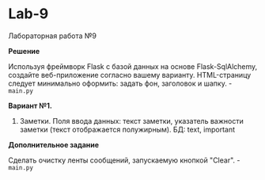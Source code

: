 # Lab-9
Лабораторная работа №9

**Решение**

Используя фреймворк Flask с базой данных на основе Flask-SqlAlchemy, создайте веб-приложение согласно вашему варианту.
HTML-страницу следует минимально оформить: задать фон, заголовок и шапку. - ```main.py```

**Вариант №1.**

1. Заметки. Поля ввода данных: текст заметки, указатель важности заметки (текст отображается полужирным). БД: text, important

**Дополнительное задание**

Сделать очистку ленты сообщений, запускаемую кнопкой "Clear". - ```main.py```

